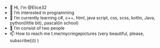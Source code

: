 - 👋 Hi, I’m @Elice32
- 👀 I’m interested in programming
- 🌱 I’m currently learning c#, c++, html, java script, css, scss, kotlin, Java, python(little bit), pascal(in school)
- 💞️ I’m consist of two people
- 📫 How to reach me t.me/mycringepictures (very beautiful, please, subscribe)))) )

<!---
Elice32/Elice32 is a ✨ special ✨ repository because its `README.md` (this file) appears on your GitHub profile.
You can click the Preview link to take a look at your changes.
--->
